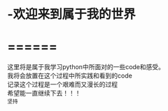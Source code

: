# -欢迎来到属于我的世界
======
=========
这里将是属于我学习python中所面对的一些code和感受。<br>
我将会放置在这个过程中所实践和看到的code<br>
记录这个过程是一个艰难而又漫长的过程<br>
希望能一直继续下去！！！<br>
`坚持`
